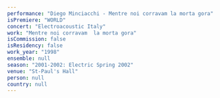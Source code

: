```yaml
---
performance: "Diego Minciacchi - Mentre noi corravam la morta gora"
isPremiere: "WORLD"
concert: "Electroacoustic Italy"
work: "Mentre noi corravam  la morta gora"
isCommission: false
isResidency: false
work_year: "1998"
ensemble: null
season: "2001-2002: Electric Spring 2002"
venue: "St-Paul's Hall"
person: null
country: null
---
```



